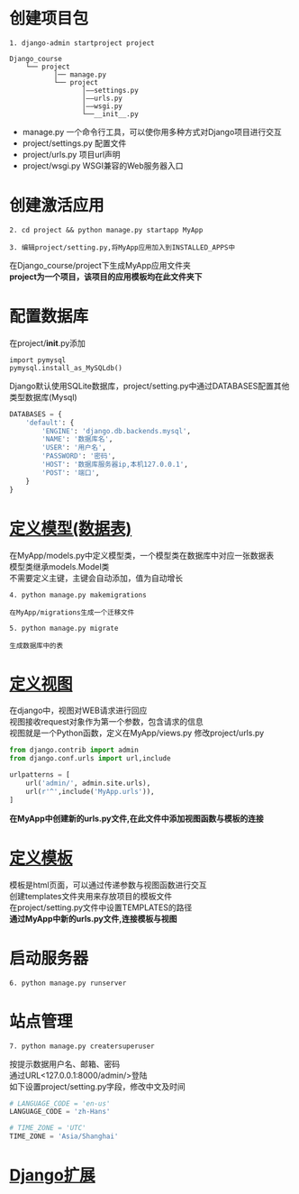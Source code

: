 # 创建项目包
```
1. django-admin startproject project
```
```
Django_course
    └── project 
           │── manage.py	
           └── project
                  │——settings.py
                  │——urls.py
                  │——wsgi.py
                  └──__init__.py

```
* manage.py 一个命令行工具，可以使你用多种方式对Django项目进行交互
* project/settings.py 配置文件
* project/urls.py 项目url声明
* project/wsgi.py WSGI兼容的Web服务器入口
# 创建激活应用
```
2. cd project && python manage.py startapp MyApp

3. 编辑project/setting.py,将MyApp应用加入到INSTALLED_APPS中
```
在Django_course/project下生成MyApp应用文件夹  
**project为一个项目，该项目的应用模板均在此文件夹下**
# 配置数据库
在project/__init__.py添加
```
import pymysql
pymysql.install_as_MySQLdb()
```
Django默认使用SQLite数据库，project/setting.py中通过DATABASES配置其他类型数据库(Mysql)
```python
DATABASES = {
    'default': {
        'ENGINE': 'django.db.backends.mysql',
        'NAME': '数据库名',
        'USER': '用户名',
        'PASSWORD': '密码',
        'HOST': '数据库服务器ip,本机127.0.0.1',
        'POST': '端口',
    }
}
```
# [定义模型(数据表)](materials/模型.html)
在MyApp/models.py中定义模型类，一个模型类在数据库中对应一张数据表  
模型类继承models.Model类  
不需要定义主键，主键会自动添加，值为自动增长
```
4. python manage.py makemigrations

在MyApp/migrations生成一个迁移文件

5. python manage.py migrate

生成数据库中的表
```
# [定义视图](materials/视图.html)
在django中，视图对WEB请求进行回应  
视图接收request对象作为第一个参数，包含请求的信息  
视图就是一个Python函数，定义在MyApp/views.py
修改project/urls.py
```python
from django.contrib import admin
from django.conf.urls import url,include

urlpatterns = [
    url('admin/', admin.site.urls),
    url(r'^',include('MyApp.urls')),
]
```
**在MyApp中创建新的urls.py文件,在此文件中添加视图函数与模板的连接**
# [定义模板](materials/模板.html)
模板是html页面，可以通过传递参数与视图函数进行交互  
创建templates文件夹用来存放项目的模板文件  
在project/setting.py文件中设置TEMPLATES的路径  
**通过MyApp中新的urls.py文件,连接模板与视图**
# 启动服务器
```
6. python manage.py runserver 
```
# 站点管理
```
7. python manage.py creatersuperuser
```
按提示数据用户名、邮箱、密码  
通过URL<127.0.0.1:8000/admin/>登陆  
如下设置project/setting.py字段，修改中文及时间
```python
# LANGUAGE_CODE = 'en-us'
LANGUAGE_CODE = 'zh-Hans'

# TIME_ZONE = 'UTC'
TIME_ZONE = 'Asia/Shanghai'
```
# [Django扩展](material/Django高级扩展.html)